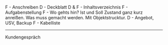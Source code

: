 F - Anschreiben
D - Deckblatt
D & F - Inhaltsverzeichnis
F - Aufgabenstellung
F - Wo gehts hin? Ist und Soll Zustand ganz kurz anreißen. Was muss gemacht werden. Mit Objektstrucktur.
D - Angebot, USV, Backup
F - Kabelliste

-----------------------------------------------

Kundengespräch
